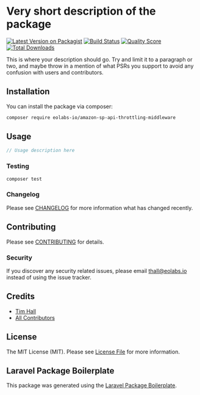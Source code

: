 # Very short description of the package

[![Latest Version on Packagist](https://img.shields.io/packagist/v/eolabs-io/amazon-sp-api-throttling-middleware.svg?style=flat-square)](https://packagist.org/packages/eolabs-io/amazon-sp-api-throttling-middleware)
[![Build Status](https://img.shields.io/travis/eolabs-io/amazon-sp-api-throttling-middleware/master.svg?style=flat-square)](https://travis-ci.org/eolabs-io/amazon-sp-api-throttling-middleware)
[![Quality Score](https://img.shields.io/scrutinizer/g/eolabs-io/amazon-sp-api-throttling-middleware.svg?style=flat-square)](https://scrutinizer-ci.com/g/eolabs-io/amazon-sp-api-throttling-middleware)
[![Total Downloads](https://img.shields.io/packagist/dt/eolabs-io/amazon-sp-api-throttling-middleware.svg?style=flat-square)](https://packagist.org/packages/eolabs-io/amazon-sp-api-throttling-middleware)

This is where your description should go. Try and limit it to a paragraph or two, and maybe throw in a mention of what PSRs you support to avoid any confusion with users and contributors.

## Installation

You can install the package via composer:

```bash
composer require eolabs-io/amazon-sp-api-throttling-middleware
```

## Usage

``` php
// Usage description here
```

### Testing

``` bash
composer test
```

### Changelog

Please see [CHANGELOG](CHANGELOG.md) for more information what has changed recently.

## Contributing

Please see [CONTRIBUTING](CONTRIBUTING.md) for details.

### Security

If you discover any security related issues, please email thall@eolabs.io instead of using the issue tracker.

## Credits

- [Tim Hall](https://github.com/eolabs-io)
- [All Contributors](../../contributors)

## License

The MIT License (MIT). Please see [License File](LICENSE.md) for more information.

## Laravel Package Boilerplate

This package was generated using the [Laravel Package Boilerplate](https://laravelpackageboilerplate.com).

